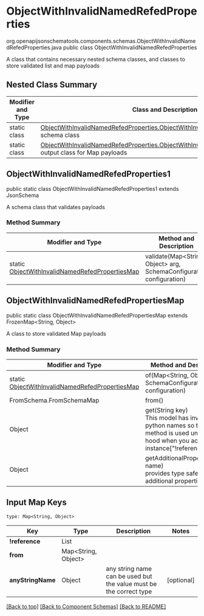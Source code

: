 # ObjectWithInvalidNamedRefedProperties
org.openapijsonschematools.components.schemas.ObjectWithInvalidNamedRefedProperties.java
public class ObjectWithInvalidNamedRefedProperties

A class that contains necessary nested schema classes, and classes to store validated list and map payloads

## Nested Class Summary
| Modifier and Type | Class and Description |
| ----------------- | ---------------------- |
| static class | [ObjectWithInvalidNamedRefedProperties.ObjectWithInvalidNamedRefedProperties1](#objectwithinvalidnamedrefedproperties1)<br> schema class |
| static class | [ObjectWithInvalidNamedRefedProperties.ObjectWithInvalidNamedRefedPropertiesMap](#objectwithinvalidnamedrefedpropertiesmap)<br> output class for Map payloads |

## ObjectWithInvalidNamedRefedProperties1
public static class ObjectWithInvalidNamedRefedProperties1
extends JsonSchema

A schema class that validates payloads

### Method Summary
| Modifier and Type | Method and Description |
| ----------------- | ---------------------- |
| static [ObjectWithInvalidNamedRefedPropertiesMap](#objectwithinvalidnamedrefedpropertiesmap) | validate(Map<String, Object> arg, SchemaConfiguration configuration) |

## ObjectWithInvalidNamedRefedPropertiesMap
public static class ObjectWithInvalidNamedRefedPropertiesMap
extends FrozenMap<String, Object>

A class to store validated Map payloads

### Method Summary
| Modifier and Type | Method and Description |
| ----------------- | ---------------------- |
| static [ObjectWithInvalidNamedRefedPropertiesMap](#objectwithinvalidnamedrefedpropertiesmap) | of(Map<String, Object> arg, SchemaConfiguration configuration) |
| FromSchema.FromSchemaMap | from()<br> |
| Object | get(String key)<br>This model has invalid python names so this method is used under the hood when you access instance["!reference"],  |
| Object | getAdditionalProperty(String name)<br>provides type safety for additional properties |

## Input Map Keys
```
type: Map<String, Object>
```
Key | Type |  Description | Notes
------------ | ------------- | ------------- | -------------
**!reference** | List<long> |  |
**from** | Map<String, Object> |  |
**anyStringName** | Object | any string name can be used but the value must be the correct type | [optional]

[[Back to top]](#top) [[Back to Component Schemas]](../../../README.md#Component-Schemas) [[Back to README]](../../../README.md)
